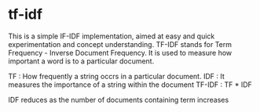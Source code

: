 # tf-idf
This is a simple IF-IDF implementation, aimed at easy and quick experimentation and concept understanding. 
TF-IDF stands for Term Frequency - Inverse Document Frequency. It is used to measure how important a word is to a particular document. 

TF : How frequently a string occrs in a particular document.
IDF : It measures the importance of a string within the document
TF-IDF : TF * IDF

IDF reduces as the number of documents containing term increases

